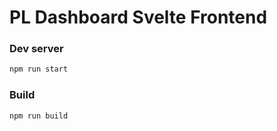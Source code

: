 # PL Dashboard Svelte Frontend

### Dev server

```bash
npm run start
```

### Build

```bash
npm run build
```
